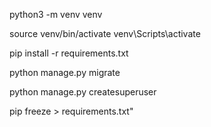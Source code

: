 python3 -m venv venv

source venv/bin/activate
venv\Scripts\activate

pip install -r requirements.txt

python manage.py migrate

python manage.py createsuperuser

pip freeze > requirements.txt"
